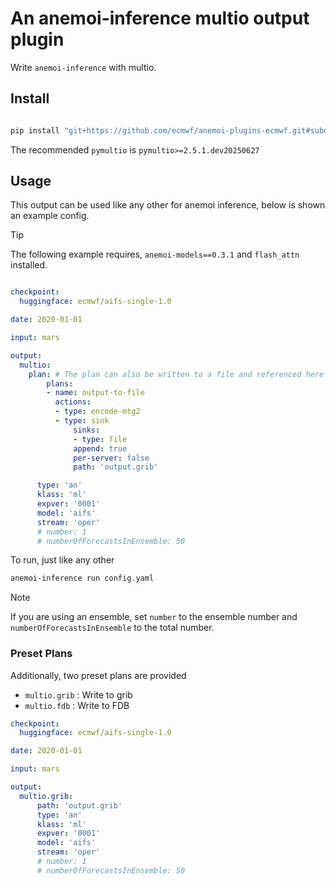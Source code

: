 # An anemoi-inference multio output plugin

Write `anemoi-inference` with multio.

## Install

```python

pip install "git+https://github.com/ecmwf/anemoi-plugins-ecmwf.git#subdirectory=plugins/inference/multio"

```

The recommended `pymultio` is `pymultio>=2.5.1.dev20250627`

## Usage

This output can be used like any other for anemoi inference, below is shown an example config.

> [!TIP]
> The following example requires, `anemoi-models==0.3.1` and `flash_attn` installed.

```yaml

checkpoint:
  huggingface: ecmwf/aifs-single-1.0

date: 2020-01-01

input: mars

output:
  multio:
    plan: # The plan can also be written to a file and referenced here
        plans:
        - name: output-to-file
          actions:
          - type: encode-mtg2
          - type: sink
              sinks:
              - type: file
              append: true
              per-server: false
              path: 'output.grib'

      type: 'an'
      klass: 'ml'
      expver: '0001'
      model: 'aifs'
      stream: 'oper'
      # number: 1
      # numberOfForecastsInEnsemble: 50
```

To run, just like any other

```bash
anemoi-inference run config.yaml
```

> [!NOTE]
> If you are using an ensemble, set `number` to the ensemble number and `numberOfForecastsInEnsemble` to the total number.

### Preset Plans

Additionally, two preset plans are provided

- `multio.grib` : Write to grib
- `multio.fdb`  : Write to FDB

```yaml
checkpoint:
  huggingface: ecmwf/aifs-single-1.0

date: 2020-01-01

input: mars

output:
  multio.grib:
      path: 'output.grib'
      type: 'an'
      klass: 'ml'
      expver: '0001'
      model: 'aifs'
      stream: 'oper'
      # number: 1
      # numberOfForecastsInEnsemble: 50
```
